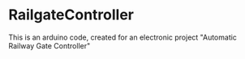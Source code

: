 # RailgateController
This is an arduino code, created for an electronic project "Automatic Railway Gate Controller"
